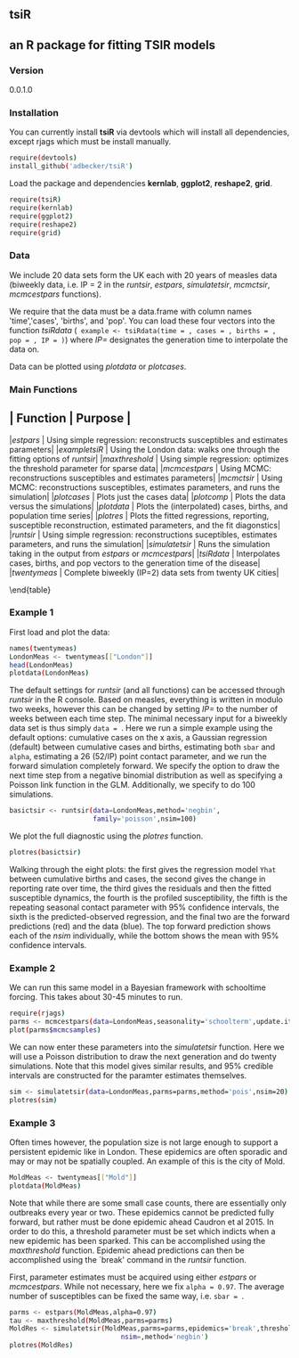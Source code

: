## tsiR 
## an R package for fitting TSIR models

### Version
0.0.1.0

### Installation

You can currently install **tsiR** via devtools which will install all dependencies, except rjags which must be install manually. 
```sh
require(devtools)
install_github('adbecker/tsiR')
```
Load the package and dependencies **kernlab**, **ggplot2**, **reshape2**, **grid**.

```sh
require(tsiR)
require(kernlab)
require(ggplot2)
require(reshape2)
require(grid)
```

### Data 

We include 20 data sets form the UK each with 20 years of measles data (biweekly data, i.e. IP = 2 in the *runtsir*, *estpars*, *simulatetsir*, *mcmctsir*, *mcmcestpars* functions). 

We require that the data must be a data.frame with column names 'time','cases', 'births', and 'pop'. You can load these four vectors into the function *tsiRdata* (``` example <- tsiRdata(time = , cases = , births = , pop = , IP = )```) where *IP=* designates the generation time to interpolate the data on.

Data can be plotted using *plotdata* or *plotcases*.

### Main Functions


| Function | Purpose |
----------------------

|*estpars* |  Using simple regression: reconstructs susceptibles and estimates parameters|
|*exampletsiR* |  Using the London data: walks one through the fitting options of *runtsir*|
|*maxthreshold* |  Using simple regression: optimizes the threshold parameter for sparse data|
|*mcmcestpars* |  Using MCMC: reconstructions susceptibles and estimates parameters|
|*mcmctsir* |  Using MCMC: reconstructions susceptibles, estimates parameters, and runs the simulation|
|*plotcases* |  Plots just the cases data|
|*plotcomp* |  Plots the data versus the simulations|
|*plotdata* |  Plots the (interpolated) cases, births, and population time series|
|*plotres* |  Plots the fitted regressions, reporting, susceptible reconstruction, estimated parameters, and the fit diagonstics|
|*runtsir* |  Using simple regression: reconstructions suceptibles, estimates parameters, and runs the simulation|
|*simulatetsir* |  Runs the simulation taking in the output from *estpars* or *mcmcestpars*|
|*tsiRdata* |  Interpolates cases, births, and pop vectors to the generation time of the disease|
|*twentymeas* |  Complete biweekly (IP=2) data sets from twenty UK cities|


\end{table}



### Example 1

First load and plot the data:
```sh
names(twentymeas)
LondonMeas <- twentymeas[["London"]]
head(LondonMeas)
plotdata(LondonMeas)
```

The default settings for *runtsir* (and all functions) can be accessed through *runtsir* in the R console. Based on measles, everything is written in modulo two weeks, however this can be changed by setting *IP=* to the number of weeks between each time step. The minimal necessary input for a biweekly data set is thus simply ```data = ```. Here we run a simple example using the default options: cumulative cases on the x axis, a Gaussian regression (default) between cumulative cases and births, estimating both ```sbar``` and ```alpha```, estimating a 26 (52/IP) point contact parameter, and we run the forward simulation completely forward. We specify the option to draw the next time step from a negative binomial distribution as well as specifying a Poisson link function in the GLM. Additionally, we specify to do 100 simulations.

```sh
basictsir <- runtsir(data=LondonMeas,method='negbin',
                     family='poisson',nsim=100)
```

We plot the full diagnostic using the *plotres* function. 

```sh
plotres(basictsir)
```
Walking through the eight plots: the first gives the regression model ```Yhat``` between cumulative births and cases, the second gives the change in reporting rate over time, the third gives the residuals and then the fitted susceptible dynamics, the fourth is the profiled susceptibility, the fifth is the repeating seasonal contact parameter with 95% confidence intervals, the sixth is the predicted-observed regression, and the final two are the forward predictions (red) and the data (blue). The top forward prediction shows each of the *nsim* individually, while the bottom shows the mean with 95% confidence intervals.

### Example 2

We can run this same model in a Bayesian framework with schooltime forcing. This takes about 30-45 minutes to run.

```sh
require(rjags)
parms <- mcmcestpars(data=LondonMeas,seasonality='schoolterm',update.iter = 1e4,n.iter=1e5,n.chains=3)
plot(parms$mcmcsamples)
```


We can now enter these parameters into the *simulatetsir* function. Here we will use a Poisson distribution to draw the next generation and do twenty simulations. Note that this model gives similar results, and 95% credible intervals are constructed for the paramter estimates themselves.

```sh
sim <- simulatetsir(data=LondonMeas,parms=parms,method='pois',nsim=20)
plotres(sim)
```

### Example 3

Often times however, the population size is not large enough to support a persistent epidemic like in London. These epidemics are often sporadic and may or may not be spatially coupled. An example of this is the city of Mold.

```sh
MoldMeas <- twentymeas[["Mold"]]
plotdata(MoldMeas)
```

Note that while there are some small case counts, there are essentially only outbreaks every year or two. These epidemics cannot be predicted fully forward, but rather must be done epidemic ahead Caudron et al 2015. In order to do this, a threshold parameter must be set which indicts when a new epidemic has been sparked. This can be accomplished using the *maxthreshold* function. Epidemic ahead predictions can then be accomplished using the `break' command in the *runtsir* function.

First, parameter estimates must be acquired using either *estpars* or *mcmcestpars*. While not necessary, here we fix ```alpha = 0.97```. The average number of susceptibles can be fixed the same way, i.e. ```sbar = ```.

```sh
parms <- estpars(MoldMeas,alpha=0.97)
tau <- maxthreshold(MoldMeas,parms=parms)
MoldRes <- simulatetsir(MoldMeas,parms=parms,epidemics='break',threshold=tau,
                            nsim=,method='negbin')
plotres(MoldRes)
```











